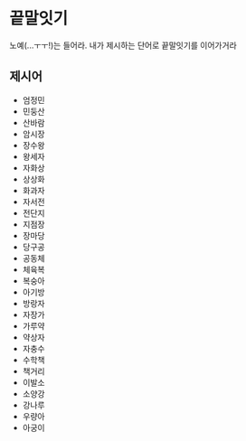 # 끝말잇기

노예(...ㅜㅜ!)는 들어라. 내가 제시하는 단어로 끝말잇기를 이어가거라

## 제시어

- 엄정민
- 민둥산
- 산바람
- 암시장
- 장수왕
- 왕세자
- 자화상
- 상상화
- 화과자
- 자서전
- 전단지
- 지점장
- 장마당
- 당구공
- 공동체
- 체육복
- 복숭아
- 아기방
- 방랑자
- 자장가
- 가루약
- 약상자
- 자충수
- 수학책
- 책거리
- 이발소
- 소양강
- 강나루
- 우량아
- 아궁이
